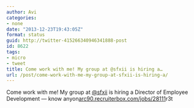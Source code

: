 ```yaml
---
author: Avi
categories:
- none
date: "2013-12-23T19:43:05Z"
format: status
guid: http://twitter-415266340946341888-post
id: 8622
tags:
- micro
- tweet
title: Come work with me! My group at @sfxii is hiring a…
url: /post/come-work-with-me-my-group-at-sfxii-is-hiring-a/
---
```

Come work with me! My group at [@sfxii](http://twitter.com/sfxii) is hiring a Director of Employee Development — know anyon[arc90.recruiterbox.com/jobs/28111](https://arc90.recruiterbox.com/jobs/28111)r3t